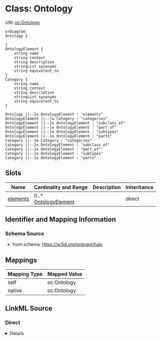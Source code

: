 # Class: Ontology



URI: [oc:Ontology](http://w3id.org/ontogpt/ontology-class-templateOntology)


```mermaid
erDiagram
Ontology {

}
OntologyElement {
    string name  
    string context  
    string description  
    stringList synonyms  
    string equivalent_to  
}
Category {
    string name  
    string context  
    string description  
    stringList synonyms  
    string equivalent_to  
}

Ontology ||--}o OntologyElement : "elements"
OntologyElement ||--}o Category : "categories"
OntologyElement ||--}o OntologyElement : "subclass_of"
OntologyElement ||--}o OntologyElement : "part_of"
OntologyElement ||--}o OntologyElement : "subtypes"
OntologyElement ||--}o OntologyElement : "parts"
Category ||--}o Category : "categories"
Category ||--}o OntologyElement : "subclass_of"
Category ||--}o OntologyElement : "part_of"
Category ||--}o OntologyElement : "subtypes"
Category ||--}o OntologyElement : "parts"

```



<!-- no inheritance hierarchy -->


## Slots

| Name | Cardinality and Range | Description | Inheritance |
| ---  | --- | --- | --- |
| [elements](elements.md) | 0..* <br/> [OntologyElement](OntologyElement.md) |  | direct |









## Identifier and Mapping Information







### Schema Source


* from schema: https://w3id.org/ontogpt/halo





## Mappings

| Mapping Type | Mapped Value |
| ---  | ---  |
| self | oc:Ontology |
| native | oc:Ontology |





## LinkML Source

<!-- TODO: investigate https://stackoverflow.com/questions/37606292/how-to-create-tabbed-code-blocks-in-mkdocs-or-sphinx -->

### Direct

<details>
```yaml
name: Ontology
from_schema: https://w3id.org/ontogpt/halo
rank: 1000
attributes:
  elements:
    name: elements
    from_schema: https://w3id.org/ontogpt/halo
    rank: 1000
    multivalued: true
    range: OntologyElement
    inlined: true
    inlined_as_list: true

```
</details>

### Induced

<details>
```yaml
name: Ontology
from_schema: https://w3id.org/ontogpt/halo
rank: 1000
attributes:
  elements:
    name: elements
    from_schema: https://w3id.org/ontogpt/halo
    rank: 1000
    multivalued: true
    alias: elements
    owner: Ontology
    domain_of:
    - Ontology
    range: OntologyElement
    inlined: true
    inlined_as_list: true

```
</details>